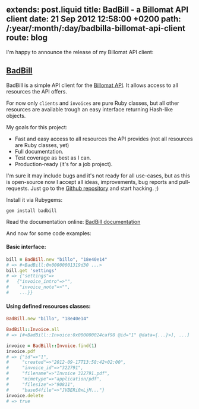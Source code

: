 extends: post.liquid
title: BadBill - a Billomat API client
date: 21 Sep 2012 12:58:00 +0200
path: /:year/:month/:day/badbilla-billomat-api-client
route: blog
---
I'm happy to announce the release of my Billomat API client:

## [BadBill][repo]

BadBill is a simple API client for the [Billomat API][apidocu].
It allows access to all resources the API offers.

For now only `clients` and `invoices` are pure Ruby classes, but all other resources are available trough an easy interface returning Hash-like objects.

My goals for this project:

* Fast and easy access to all resources the API provides
  (not all resources are Ruby classes, yet)
* Full documentation.
* Test coverage as best as I can.
* Production-ready (it's for a job project).

I'm sure it may include bugs and it's not ready for all use-cases,
but as this is open-source now I accept all ideas, improvements, bug reports and pull-requests.
Just go to the [Github repository][repo] and start hacking. ;)

Install it via Rubygems:

    gem install badbill

Read the documentation online: [BadBill documentation](http://rubydoc.info/github/badboy/badbill/master/frames)

And now for some code examples:

#### Basic interface:

~~~ruby
bill = BadBill.new "billo", "18e40e14"
# => #<BadBill:0x00000001319d30 ...>
bill.get 'settings'
# => {"settings"=>
#   {"invoice_intro"=>"",
#    "invoice_note"=>"",
#    ...}}
~~~

#### Using defined resources classes:

~~~ruby
BadBill.new "billo", "18e40e14"

BadBill::Invoice.all
# => [#<BadBill::Invoice:0x000000024caf98 @id="1" @data={...}>], ...]

invoice = BadBill::Invoice.find(1)
invoice.pdf
# => {"id"=>"1",
#     "created"=>"2012-09-17T13:58:42+02:00",
#     "invoice_id"=>"322791",
#     "filename"=>"Invoice 322791.pdf",
#     "mimetype"=>"application/pdf",
#     "filesize"=>"90811",
#     "base64file"=>"JVBERi0xLjM..."}
invoice.delete
# => true
~~~

[repo]: https://github.com/badboy/badbill
[apidocu]: http://www.billomat.com/en/api/
